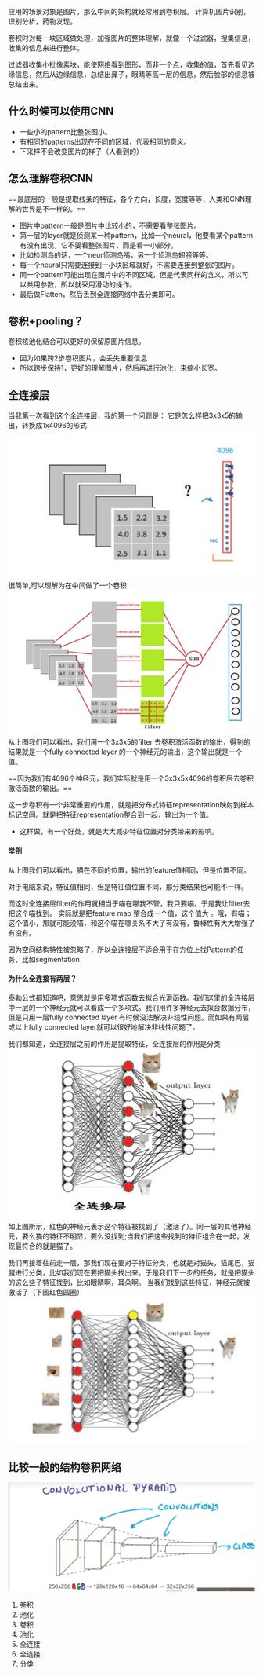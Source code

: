 应用的场景对象是图片，那么中间的架构就经常用到卷积层。
计算机图片识别，识别分析，药物发现。

卷积时对每一块区域做处理，加强图片的整体理解，就像一个过滤器，搜集信息，收集的信息来进行整体。

过滤器收集小批像素块，能使网络看到图形，而非一个点，收集的值，首先看见边缘信息，然后从边缘信息，总结出鼻子，眼睛等高一层的信息，然后脸部的信息被总结出来。
## 什么时候可以使用CNN
- 一些小的pattern比整张图小。
- 有相同的patterns出现在不同的区域，代表相同的意义。
- 下采样不会改变图片的样子（人看到的）
## 怎么理解卷积CNN
==最底层的一般是提取线条的特征，各个方向，长度，宽度等等，人类和CNN理解的世界是不一样的。==
- 图片中pattern一般是图片中比较小的，不需要看整张图片。
- 第一层的layer就是侦测某一种pattern，比如一个neural，他要看某个pattern有没有出现，它不要看整张图片，而是看一小部分。
- 比如检测鸟的话，一个neur侦测鸟嘴，另一个侦测鸟翅膀等等。
- 每一个neural只需要连接到一小块区域就好，不需要连接到整张的图片。
- 同一个pattern可能出现在图片中的不同区域，但是代表同样的含义，所以可以共用参数，所以就采用滑动的操作。
- 最后做Flatten，然后丢到全连接网络中去分类即可。
## 卷积+pooling？
卷积核池化结合可以更好的保留原图片信息。
- 因为如果跨2步卷积图片，会丢失重要信息
- 所以跨步保持1，更好的理解图片，然后再进行池化，来缩小长宽。
## 全连接层
当我第一次看到这个全连接层，我的第一个问题是：
它是怎么样把3x3x5的输出，转换成1x4096的形式
![](picture/CNN-6eba7deb.png)
很简单,可以理解为在中间做了一个卷积
![](picture/CNN-fe7d5a12.png)
从上图我们可以看出，我们用一个3x3x5的filter 去卷积激活函数的输出，得到的结果就是一个fully connected layer 的一个神经元的输出，这个输出就是一个值。

==因为我们有4096个神经元，我们实际就是用一个3x3x5x4096的卷积层去卷积激活函数的输出。==

这一步卷积有一个非常重要的作用，就是把分布式特征representation映射到样本标记空间。就是把特征representation整合到一起，输出为一个值。
- 这样做，有一个好处，就是大大减少特征位置对分类带来的影响。
#### 举例
从上图我们可以看出，猫在不同的位置，输出的feature值相同，但是位置不同。

对于电脑来说，特征值相同，但是特征值位置不同，那分类结果也可能不一样。

而这时全连接层filter的作用就相当于喵在哪我不管，我只要喵。于是我让filter去把这个喵找到。
实际就是把feature map 整合成一个值，这个值大
。哦，有喵；这个值小，那就可能没喵，和这个喵在哪关系不大了有没有，鲁棒性有大大增强了有没有。

因为空间结构特性被忽略了，所以全连接层不适合用于在方位上找Pattern的任务，比如segmentation
#### 为什么全连接有两层？
泰勒公式都知道吧，意思就是用多项式函数去拟合光滑函数。我们这里的全连接层中一层的一个神经元就可以看成一个多项式。我们用许多神经元去拟合数据分布，但是只用一层fully connected layer 有时候没法解决非线性问题。而如果有两层或以上fully connected layer就可以很好地解决非线性问题了。

我们都知道，全连接层之前的作用是提取特征，全连接层的作用是分类
![](picture/CNN-9598f79c.png)
如上图所示，红色的神经元表示这个特征被找到了（激活了）。同一层的其他神经元，要么猫的特征不明显，要么没找到;当我们把这些找到的特征组合在一起，发现最符合的就是猫了。

我们再接着往前走一层，那我们现在要对子特征分类，也就是对猫头，猫尾巴，猫腿进行分类，比如我们现在要把猫头找出来。于是我们下一步的任务，就是把猫头的这么些子特征找到，比如眼睛啊，耳朵啊。
当我们找到这些特征，神经元就被激活了（下图红色圆圈）
![](picture/CNN-570adfc0.png)
## 比较一般的结构卷积网络
![](picture/CNN-b39af1ae.png)
1. 卷积
2. 池化
3. 卷积
4. 池化
5. 全连接
6. 全连接
7. 分类
